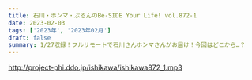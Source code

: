 ```yaml
---
title: 石川・ホンマ・ぶるんのBe-SIDE Your Life! vol.872-1
date: 2023-02-03
tags: ['2023年', '2023年02月']
draft: false
summary: 1/27収録！フルリモートで石川さんホンマさんがお届け！今回はどこから…？
---
```


http://project-phi.ddo.jp/ishikawa/ishikawa872_1.mp3
